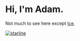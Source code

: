 # Hi, I'm Adam.
Not much to see here except [Ice](https://github.com/bitfielddev/ice).

[![starline](https://starlines.qoo.monster/assets/aindrigo)](https://github.com/qoomon/starline)
